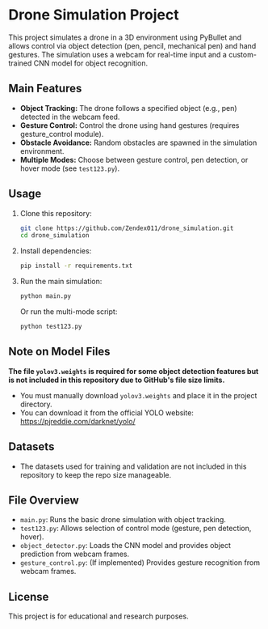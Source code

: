 # Drone Simulation Project

This project simulates a drone in a 3D environment using PyBullet and allows control via object detection (pen, pencil, mechanical pen) and hand gestures. The simulation uses a webcam for real-time input and a custom-trained CNN model for object recognition.

## Main Features
- **Object Tracking:** The drone follows a specified object (e.g., pen) detected in the webcam feed.
- **Gesture Control:** Control the drone using hand gestures (requires gesture_control module).
- **Obstacle Avoidance:** Random obstacles are spawned in the simulation environment.
- **Multiple Modes:** Choose between gesture control, pen detection, or hover mode (see `test123.py`).

## Usage
1. Clone this repository:
   ```sh
   git clone https://github.com/Zendex011/drone_simulation.git
   cd drone_simulation
   ```
2. Install dependencies:
   ```sh
   pip install -r requirements.txt
   ```
3. Run the main simulation:
   ```sh
   python main.py
   ```
   Or run the multi-mode script:
   ```sh
   python test123.py
   ```

## Note on Model Files
**The file `yolov3.weights` is required for some object detection features but is not included in this repository due to GitHub's file size limits.**

- You must manually download `yolov3.weights` and place it in the project directory.
- You can download it from the official YOLO website: https://pjreddie.com/darknet/yolo/

## Datasets
- The datasets used for training and validation are not included in this repository to keep the repo size manageable.

## File Overview
- `main.py`: Runs the basic drone simulation with object tracking.
- `test123.py`: Allows selection of control mode (gesture, pen detection, hover).
- `object_detector.py`: Loads the CNN model and provides object prediction from webcam frames.
- `gesture_control.py`: (If implemented) Provides gesture recognition from webcam frames.

## License
This project is for educational and research purposes. 
